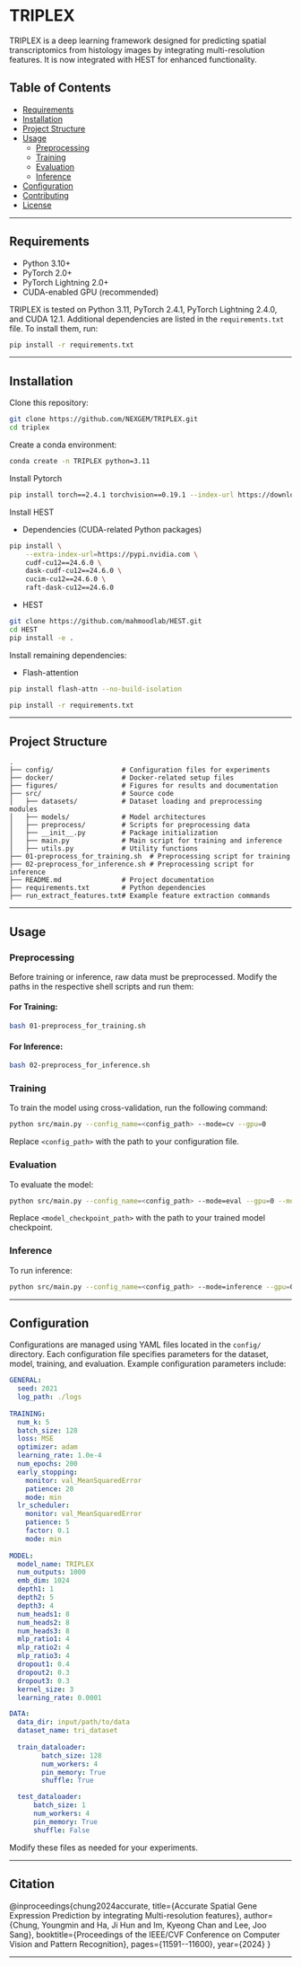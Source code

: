 # TRIPLEX

TRIPLEX is a deep learning framework designed for predicting spatial transcriptomics from histology images by integrating multi-resolution features. It is now integrated with HEST for enhanced functionality.

## Table of Contents
- [Requirements](#requirements)
- [Installation](#installation)
- [Project Structure](#project-structure)
- [Usage](#usage)
  - [Preprocessing](#preprocessing)
  - [Training](#training)
  - [Evaluation](#evaluation)
  - [Inference](#inference)
- [Configuration](#configuration)
- [Contributing](#contributing)
- [License](#license)

---

## Requirements

- Python 3.10+
- PyTorch 2.0+
- PyTorch Lightning 2.0+
- CUDA-enabled GPU (recommended)

TRIPLEX is tested on Python 3.11, PyTorch 2.4.1, PyTorch Lightning 2.4.0, and CUDA 12.1.
Additional dependencies are listed in the `requirements.txt` file. To install them, run:

```bash
pip install -r requirements.txt
```

---

## Installation

Clone this repository:

```bash
git clone https://github.com/NEXGEM/TRIPLEX.git
cd triplex
```

Create a conda environment:

```bash
conda create -n TRIPLEX python=3.11
```

Install Pytorch 

```bash
pip install torch==2.4.1 torchvision==0.19.1 --index-url https://download.pytorch.org/whl/cu121
```

Install HEST

- Dependencies (CUDA-related Python packages)

```bash
pip install \
    --extra-index-url=https://pypi.nvidia.com \
    cudf-cu12==24.6.0 \
    dask-cudf-cu12==24.6.0 \
    cucim-cu12==24.6.0 \
    raft-dask-cu12==24.6.0
```

- HEST

```bash
git clone https://github.com/mahmoodlab/HEST.git 
cd HEST 
pip install -e .
```

Install remaining dependencies:

- Flash-attention

```bash
pip install flash-attn --no-build-isolation
```

```bash
pip install -r requirements.txt
```

---

## Project Structure

```
.
├── config/                 # Configuration files for experiments
├── docker/                 # Docker-related setup files
├── figures/                # Figures for results and documentation
├── src/                    # Source code
│   ├── datasets/           # Dataset loading and preprocessing modules
│   ├── models/             # Model architectures
│   ├── preprocess/         # Scripts for preprocessing data
│   ├── __init__.py         # Package initialization
│   ├── main.py             # Main script for training and inference
│   ├── utils.py            # Utility functions
├── 01-preprocess_for_training.sh  # Preprocessing script for training
├── 02-preprocess_for_inference.sh # Preprocessing script for inference
├── README.md               # Project documentation
├── requirements.txt        # Python dependencies
├── run_extract_features.txt# Example feature extraction commands
```

---

## Usage

### Preprocessing

Before training or inference, raw data must be preprocessed. Modify the paths in the respective shell scripts and run them:

#### For Training:
```bash
bash 01-preprocess_for_training.sh
```

#### For Inference:
```bash
bash 02-preprocess_for_inference.sh
```

### Training

To train the model using cross-validation, run the following command:

```bash
python src/main.py --config_name=<config_path> --mode=cv --gpu=0
```

Replace `<config_path>` with the path to your configuration file.

### Evaluation

To evaluate the model:

```bash
python src/main.py --config_name=<config_path> --mode=eval --gpu=0 --model_path=<model_checkpoint_path>
```

Replace `<model_checkpoint_path>` with the path to your trained model checkpoint.

### Inference

To run inference:

```bash
python src/main.py --config_name=<config_path> --mode=inference --gpu=0 --model_path=<model_checkpoint_path>
```

---

## Configuration

Configurations are managed using YAML files located in the `config/` directory. Each configuration file specifies parameters for the dataset, model, training, and evaluation. Example configuration parameters include:

```yaml
GENERAL:
  seed: 2021
  log_path: ./logs
  
TRAINING:
  num_k: 5
  batch_size: 128
  loss: MSE
  optimizer: adam
  learning_rate: 1.0e-4
  num_epochs: 200
  early_stopping:
    monitor: val_MeanSquaredError
    patience: 20
    mode: min
  lr_scheduler:
    monitor: val_MeanSquaredError
    patience: 5
    factor: 0.1
    mode: min
  
MODEL:
  model_name: TRIPLEX 
  num_outputs: 1000
  emb_dim: 1024
  depth1: 1
  depth2: 5
  depth3: 4
  num_heads1: 8
  num_heads2: 8
  num_heads3: 8
  mlp_ratio1: 4
  mlp_ratio2: 4
  mlp_ratio3: 4
  dropout1: 0.4
  dropout2: 0.3
  dropout3: 0.3
  kernel_size: 3
  learning_rate: 0.0001

DATA:
  data_dir: input/path/to/data
  dataset_name: tri_dataset
  
  train_dataloader:
        batch_size: 128 
        num_workers: 4
        pin_memory: True
        shuffle: True

  test_dataloader:
      batch_size: 1
      num_workers: 4
      pin_memory: True
      shuffle: False
```

Modify these files as needed for your experiments.

---

## Citation

@inproceedings{chung2024accurate,
  title={Accurate Spatial Gene Expression Prediction by integrating Multi-resolution features},
  author={Chung, Youngmin and Ha, Ji Hun and Im, Kyeong Chan and Lee, Joo Sang},
  booktitle={Proceedings of the IEEE/CVF Conference on Computer Vision and Pattern Recognition},
  pages={11591--11600},
  year={2024}
}

---



